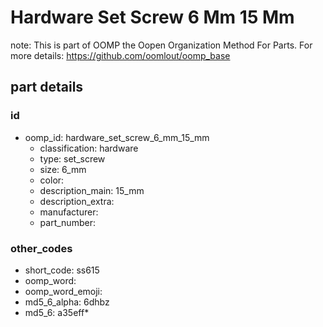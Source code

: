 # Hardware Set Screw 6 Mm 15 Mm  

note: This is part of OOMP the Oopen Organization Method For Parts. For more details: https://github.com/oomlout/oomp_base

##  part details





### id
* oomp_id: hardware_set_screw_6_mm_15_mm
  * classification: hardware
  * type: set_screw
  * size: 6_mm
  * color: 
  * description_main: 15_mm
  * description_extra: 
  * manufacturer: 
  * part_number: 

### other_codes
* short_code: ss615
* oomp_word: 
* oomp_word_emoji: 
* md5_6_alpha: 6dhbz
* md5_6: a35eff* 